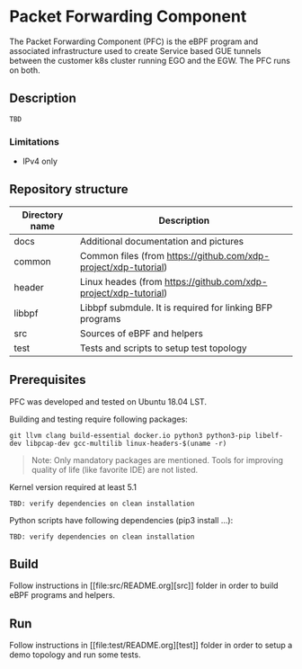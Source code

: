 # Packet Forwarding Component

The Packet Forwarding Component (PFC) is the eBPF program and associated infrastructure used to create Service based GUE tunnels between the customer k8s cluster running EGO and the EGW.  The PFC runs on both.

## Description

    TBD

### Limitations

- IPv4 only


## Repository structure

| Directory name         | Description                                                       |
| ---------------------- | ----------------------------------------------------------------- |
|      docs              | Additional documentation and pictures                             |
|      common            | Common files (from https://github.com/xdp-project/xdp-tutorial)   |
|      header            | Linux heades (from https://github.com/xdp-project/xdp-tutorial)   |
|      libbpf            | Libbpf submdule. It is required for linking BFP programs          |
|      src               | Sources of eBPF and helpers                                       |
|      test              | Tests and scripts to setup test topology                          |

## Prerequisites

PFC was developed and tested on Ubuntu 18.04 LST.

Building and testing require following packages:

    git llvm clang build-essential docker.io python3 python3-pip libelf-dev libpcap-dev gcc-multilib linux-headers-$(uname -r)

> Note: Only mandatory packages are mentioned. Tools for improving quality of life (like favorite IDE) are not listed.

Kernel version required at least 5.1

    TBD: verify dependencies on clean installation

Python scripts have following dependencies (pip3 install ...):

    TBD: verify dependencies on clean installation

## Build

Follow instructions in [[file:src/README.org][src]] folder in order to build eBPF programs and helpers.

## Run

Follow instructions in [[file:test/README.org][test]] folder in order to setup a demo topology and run some tests. 

